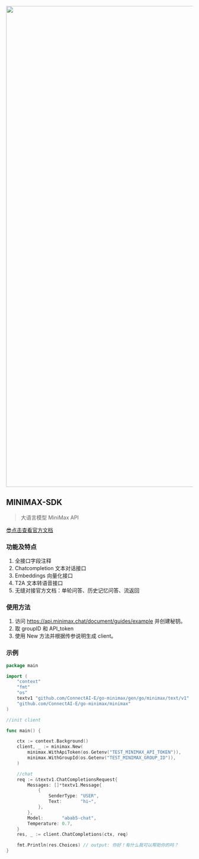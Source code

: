 

<p align='center'>
    <img src='https://github.com/ConnectAI-E/go-minimax/assets/50035229/c87ca385-f9a6-4f81-a0a9-67828af63334' alt='' width='1300'/>
</p>

## MINIMAX-SDK
> 大语言模型 MiniMax API

[😎点击查看官方文档](https://www.yuque.com/minimax/api)

### 功能及特点

1. 全接口字段注释
2. Chatcompletion 文本对话接口
3. Embeddings 向量化接口
4. T2A 文本转语音接口
5. 无缝对接官方文档：单轮问答、历史记忆问答、流返回

### 使用方法

1. 访问 https://api.minimax.chat/document/guides/example 并创建秘钥。
2. 取 groupID 和 API_token
3. 使用 New 方法并根据传参说明生成 client。

### 示例

```go
package main

import (
	"context"
	"fmt"
	"os"
	textv1 "github.com/ConnectAI-E/go-minimax/gen/go/minimax/text/v1"
	"github.com/ConnectAI-E/go-minimax/minimax"
)

//init client

func main() {

	ctx := context.Background()
	client, _ := minimax.New(
		minimax.WithApiToken(os.Getenv("TEST_MINIMAX_API_TOKEN")),
		minimax.WithGroupId(os.Getenv("TEST_MINIMAX_GROUP_ID")),
	)

	//chat
	req := &textv1.ChatCompletionsRequest{
		Messages: []*textv1.Message{
			{
				SenderType: "USER",
				Text:       "hi~",
			},
		},
		Model:       "abab5-chat",
		Temperature: 0.7,
	}
	res, _ := client.ChatCompletions(ctx, req)

	fmt.Println(res.Choices) // output: 你好！有什么我可以帮助你的吗？
}

```
